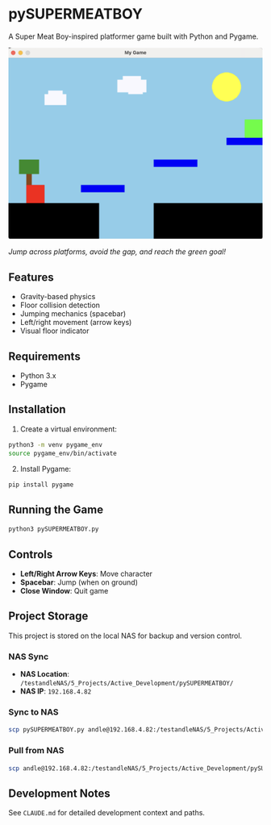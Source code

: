 # pySUPERMEATBOY

A Super Meat Boy-inspired platformer game built with Python and Pygame.

![Game Screenshot](screenshot.png)

*Jump across platforms, avoid the gap, and reach the green goal!*

## Features

- Gravity-based physics
- Floor collision detection
- Jumping mechanics (spacebar)
- Left/right movement (arrow keys)
- Visual floor indicator

## Requirements

- Python 3.x
- Pygame

## Installation

1. Create a virtual environment:
```bash
python3 -m venv pygame_env
source pygame_env/bin/activate
```

2. Install Pygame:
```bash
pip install pygame
```

## Running the Game

```bash
python3 pySUPERMEATBOY.py
```

## Controls

- **Left/Right Arrow Keys**: Move character
- **Spacebar**: Jump (when on ground)
- **Close Window**: Quit game

## Project Storage

This project is stored on the local NAS for backup and version control.

### NAS Sync
- **NAS Location**: `/testandleNAS/5_Projects/Active_Development/pySUPERMEATBOY/`
- **NAS IP**: `192.168.4.82`

### Sync to NAS
```bash
scp pySUPERMEATBOY.py andle@192.168.4.82:/testandleNAS/5_Projects/Active_Development/pySUPERMEATBOY/
```

### Pull from NAS
```bash
scp andle@192.168.4.82:/testandleNAS/5_Projects/Active_Development/pySUPERMEATBOY/pySUPERMEATBOY.py .
```

## Development Notes

See `CLAUDE.md` for detailed development context and paths.